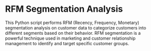 # RFM Segmentation Analysis

This Python script performs RFM (Recency, Frequency, Monetary) segmentation analysis on customer data to categorize customers into different segments based on their behavior. RFM segmentation is a powerful technique used in marketing and customer relationship management to identify and target specific customer groups.
